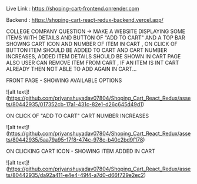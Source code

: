 Live Link : https://shoping-cart-frontend.onrender.com

Backend : https://shoping-cart-react-redux-backend.vercel.app/

COLLEGE COMPANY QUESTION -> MAKE A WEBSITE DISPLAYING SOME ITEMS WITH DETAILS AND BUTTON OF "ADD TO CART" AND A TOP BAR SHOWNG CART ICON AND NUMBER OF ITEM IN CART , ON CLICK OF BUTTON ITEM SHOULD BE ADDED TO CART AND CART NUMBER INCREASES, ADDED ITEM DETAILS SHOULD BE SHOWN IN CART PAGE ALSO USER CAN REMOVE ITEM FROM CART , IF AN ITEM IS INT CART ALREADY THEN NOT ABLE TO ADD AGAIN IN CART...

FRONT PAGE - SHOWING AVAILABLE OPTIONS

![alt text]!(https://github.com/priyanshuyadav07804/Shoping_Cart_React_Redux/assets/80442935/017352cb-17a1-431c-82e1-d26c645d49d1)

ON CLICK OF "ADD TO CART" CART NUMBER INCREASES

![alt text]!(https://github.com/priyanshuyadav07804/Shoping_Cart_React_Redux/assets/80442935/5aa79a95-17f8-474c-978c-b40c2bd9f178)

ON CLICKING CART ICON - SHOWING ITEM ADDED IN CART

![alt text]!(https://github.com/priyanshuyadav07804/Shoping_Cart_React_Redux/assets/80442935/da92a411-e4e4-49f4-a7d0-d66f729e2ec2)


